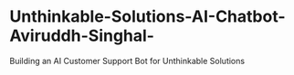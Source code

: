 # Unthinkable-Solutions-AI-Chatbot-Aviruddh-Singhal-
Building an AI Customer Support Bot for Unthinkable Solutions 
